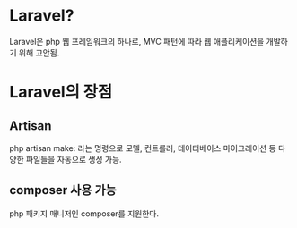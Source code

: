 Laravel?
===========
Laravel은 php 웹 프레임워크의 하나로, MVC 패턴에 따라 웹 애플리케이션을 개발하기 위해 고안됨.


Laravel의 장점
============

## Artisan  
php artisan make: 라는 명령으로 모델, 컨트롤러, 데이터베이스 마이그레이션 등 다양한 파일들을 자동으로 생성 가능.
## composer 사용 가능  
php 패키지 매니저인 composer를 지원한다. 
